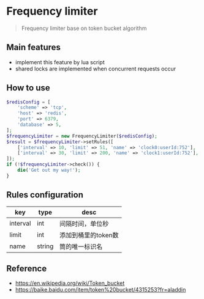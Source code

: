 # Frequency limiter

> Frequency limiter base on token bucket algorithm

## Main features

- implement this feature by lua script 
- shared locks are implemented when concurrent requests occur

## How to use

```php
$redisConfig = [
    'scheme' => 'tcp',
    'host' => 'redis',
    'port' => 6379,
    'database' => 5,
];
$frequencyLimiter = new FrequencyLimiter($redisConfig);
$result = $frequencyLimiter->setRules([
    ['interval' => 10, 'limit' => 51, 'name' => 'clock0:userId:752'],
    ['interval' => 30, 'limit' => 200, 'name' => 'clock1:userId:752'],
]);
if (!$frequencyLimiter->check()) {
    die('Get out my way!');
}
```

##  Rules configuration

| key     |  type    |  desc  |
|---------|----------|-----------|
| interval | int      | 间隔时间，单位秒    |
| limit    | int      | 添加到桶里的token数 |
| name     | string    | 筒的唯一标识名        |


## Reference

- https://en.wikipedia.org/wiki/Token_bucket
- https://baike.baidu.com/item/token%20bucket/4315253?fr=aladdin
